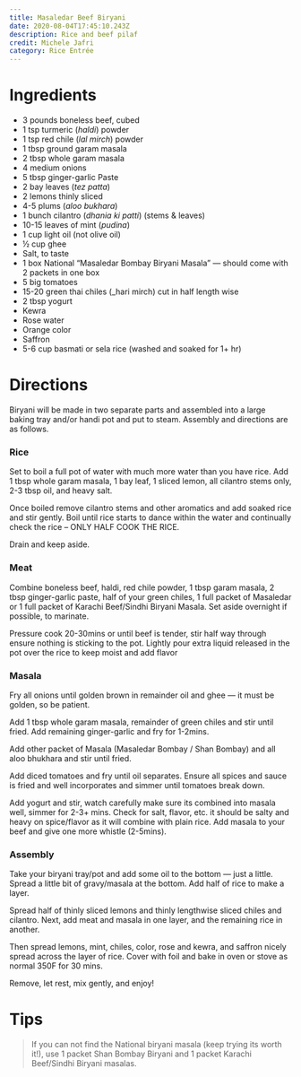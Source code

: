 ```yaml
---
title: Masaledar Beef Biryani
date: 2020-08-04T17:45:10.243Z
description: Rice and beef pilaf
credit: Michele Jafri
category: Rice Entrée
---
```

# Ingredients
* 3 pounds boneless beef, cubed
* 1 tsp turmeric (_haldi_) powder
* 1 tsp red chile (_lal mirch_) powder
* 1 tbsp ground garam masala
* 2 tbsp whole garam masala
* 4 medium onions
* 5 tbsp ginger-garlic Paste
* 2 bay leaves (_tez patta_)
* 2 lemons thinly sliced
* 4-5 plums (_aloo bukhara_)
* 1 bunch cilantro (_dhania ki patti_) (stems & leaves) 
* 10-15 leaves of mint (_pudina_)
* 1 cup light oil (not olive oil) 
* ½ cup ghee
* Salt, to taste 
* 1 box National “Masaledar Bombay Biryani Masala” — should come with 2 packets in one box
* 5 big tomatoes
* 15-20 green thai chiles (_hari mirch) cut in half length wise
* 2 tbsp yogurt
* Kewra
* Rose water
* Orange color
* Saffron
* 5-6 cup basmati or sela rice (washed and soaked for 1+ hr) 

# Directions

Biryani will be made in two separate parts and assembled into a large baking tray and/or handi pot and put to steam. Assembly and directions are as follows.

### Rice
Set to boil a full pot of water with much more water than you have rice. Add 1 tbsp whole garam masala, 1 bay leaf, 1 sliced lemon, all cilantro stems only, 2-3 tbsp oil, and heavy salt.

Once boiled remove cilantro stems and other aromatics and add soaked rice and stir gently. Boil until rice starts to dance within the water and continually check the rice – ONLY HALF COOK THE RICE. 

Drain and keep aside.

### Meat
Combine boneless beef, haldi, red chile powder, 1 tbsp garam masala, 2 tbsp ginger-garlic paste, half of your green chiles, 1 full packet of Masaledar or 1 full packet of Karachi Beef/Sindhi Biryani Masala. Set aside overnight if possible, to marinate.

Pressure cook 20-30mins or until beef is tender, stir half way through ensure nothing is sticking to the pot. Lightly pour extra liquid released in the pot over the rice to keep moist and add flavor

### Masala
Fry all onions until golden brown in remainder oil and ghee — it must be golden, so be patient.

Add 1 tbsp whole garam masala, remainder of green chiles and stir until fried. Add remaining ginger-garlic and fry for 1-2mins. 

Add other packet of Masala (Masaledar Bombay / Shan Bombay) and all aloo bhukhara and stir until fried.

Add diced tomatoes and fry until oil separates. Ensure all spices and sauce is fried and well incorporates and simmer until tomatoes break down.

Add yogurt and stir, watch carefully make sure its combined into masala well, simmer for 2-3+ mins. Check for salt, flavor, etc. it should be salty and heavy on spice/flavor as it will combine with plain rice. Add masala to your beef and give one more whistle (2-5mins).

### Assembly
Take your biryani tray/pot and add some oil to the bottom — just a little. Spread a little bit of gravy/masala at the bottom. Add half of rice to make a layer.

Spread half of thinly sliced lemons and thinly lengthwise sliced chiles and cilantro. Next, add meat and masala in one layer, and the remaining rice in another.

Then spread lemons, mint, chiles, color, rose and kewra, and saffron nicely spread across the layer of rice. Cover with foil and bake in oven or stove as normal 350F for 30 mins. 

Remove, let rest, mix gently, and enjoy!

# Tips
> If you can not find the National biryani masala (keep trying its worth it!), use 1 packet Shan Bombay Biryani and 1 packet Karachi Beef/Sindhi Biryani masalas.
